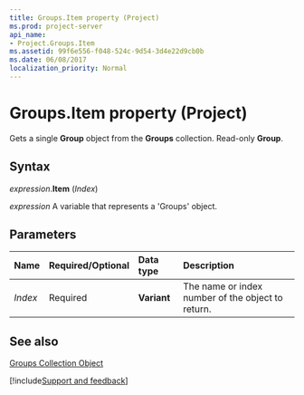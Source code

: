 ```yaml
---
title: Groups.Item property (Project)
ms.prod: project-server
api_name:
- Project.Groups.Item
ms.assetid: 99f6e556-f048-524c-9d54-3d4e22d9cb0b
ms.date: 06/08/2017
localization_priority: Normal
---
```



# Groups.Item property (Project)

Gets a single  **Group** object from the **Groups** collection. Read-only **Group**.


## Syntax

_expression_.**Item** (_Index_)

_expression_ A variable that represents a 'Groups' object.


## Parameters



|Name|Required/Optional|Data type|Description|
|:-----|:-----|:-----|:-----|
| _Index_|Required|**Variant**|The name or index number of the object to return.|

## See also


[Groups Collection Object](Project.groups.md)

[!include[Support and feedback](~/includes/feedback-boilerplate.md)]